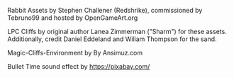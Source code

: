 Rabbit Assets by
Stephen Challener (Redshrike), commissioned by Tebruno99 and hosted by OpenGameArt.org

LPC Cliffs by original author Lanea Zimmerman ("Sharm") for these assets. Additionally, credit Daniel Eddeland and Wiliam Thompson for the sand.

Magic-Cliffs-Environment by 
By Ansimuz.com

Bullet Time sound effect by 
https://pixabay.com/
